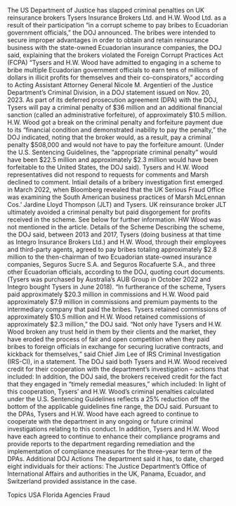 The US Department of Justice has slapped criminal penalties on UK reinsurance brokers Tysers Insurance Brokers Ltd. and H.W. Wood Ltd. as a result of their participation “in a corrupt scheme to pay bribes to Ecuadorian government officials,” the DOJ announced.
The bribes were intended to secure improper advantages in order to obtain and retain reinsurance business with the state-owned Ecuadorian insurance companies, the DOJ said, explaining that the brokers violated the Foreign Corrupt Practices Act (FCPA)
“Tysers and H.W. Wood have admitted to engaging in a scheme to bribe multiple Ecuadorian government officials to earn tens of millions of dollars in illicit profits for themselves and their co-conspirators,” according to Acting Assistant Attorney General Nicole M. Argentieri of the Justice Department’s Criminal Division, in a DOJ statement issued on Nov. 20, 2023.
As part of its deferred prosecution agreement (DPA) with the DOJ, Tysers will pay a criminal penalty of $36 million and an additional financial sanction (called an administrative forfeiture), of approximately $10.5 million.
H.W. Wood got a break on the criminal penalty and forfeiture payment due to its “financial condition and demonstrated inability to pay the penalty,” the DOJ indicated, noting that the broker would, as a result, pay a criminal penalty $508,000 and would not have to pay the forfeiture amount. (Under the U.S. Sentencing Guidelines, the “appropriate criminal penalty” would have been $22.5 million and approximately $2.3 million would have been forfeitable to the United States, the DOJ said).
Tysers and H.W. Wood representatives did not respond to requests for comments and Marsh declined to comment.
Intiail details of a bribery investigation first emerged in March 2022, when Bloomberg revealed that the UK Serious Fraud Office was examining the South American business practices of Marsh McLennan Cos.’ Jardine Lloyd Thompson (JLT) and Tysers. UK reinsurance broker JLT ultimately avoided a criminal penalty but paid disgorgement for profits received in the scheme. See below for further information. HW Wood was not mentioned in the article.
Details of the Scheme
Describing the scheme, the DOJ said, between 2013 and 2017, Tysers (doing business at that time as Integro Insurance Brokers Ltd.) and H.W. Wood, through their employees and third-party agents, agreed to pay bribes totaling approximately $2.8 million to the then-chairman of two Ecuadorian state-owned insurance companies, Seguros Sucre S.A. and Seguros Rocafuerte S.A., and three other Ecuadorian officials, according to the DOJ, quoting court documents. (Tysers was purchased by Australia’s AUB Group in October 2022 and Integro bought Tysers in June 2018).
“In furtherance of the scheme, Tysers paid approximately $20.3 million in commissions and H.W. Wood paid approximately $7.9 million in commissions and premium payments to the intermediary company that paid the bribes. Tysers retained commissions of approximately $10.5 million and H.W. Wood retained commissions of approximately $2.3 million,” the DOJ said.
“Not only have Tysers and H.W. Wood broken any trust held in them by their clients and the market, they have eroded the process of fair and open competition when they paid bribes to foreign officials in exchange for securing lucrative contracts, and kickback for themselves,” said Chief Jim Lee of IRS Criminal Investigation (IRS-CI), in a statement.
The DOJ said both Tysers and H.W. Wood received credit for their cooperation with the department’s investigation – actions that included:
In addition, the DOJ said, the brokers received credit for the fact that they engaged in “timely remedial measures,” which included:
In light of this cooperation, Tysers’ and H.W. Wood’s criminal penalties calculated under the U.S. Sentencing Guidelines reflects a 25% reduction off the bottom of the applicable guidelines fine range, the DOJ said.
Pursuant to the DPAs, Tysers and H.W. Wood have each agreed to continue to cooperate with the department in any ongoing or future criminal investigations relating to this conduct. In addition, Tysers and H.W. Wood have each agreed to continue to enhance their compliance programs and provide reports to the department regarding remediation and the implementation of compliance measures for the three-year term of the DPAs.
Additional DOJ Actions
The department said it has, to date, charged eight individuals for their actions:
The Justice Department’s Office of International Affairs and authorities in the UK, Panama, Ecuador, and Switzerland provided assistance in the case.

Topics
USA
Florida
Agencies
Fraud
